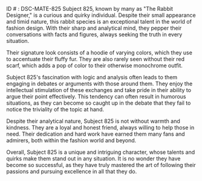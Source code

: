 ID # : DSC-MATE-825
Subject 825, known by many as "The Rabbit Designer," is a curious and quirky individual. Despite their small appearance and timid nature, this rabbit species is an exceptional talent in the world of fashion design. With their sharp and analytical mind, they pepper their conversations with facts and figures, always seeking the truth in every situation.

Their signature look consists of a hoodie of varying colors, which they use to accentuate their fluffy fur. They are also rarely seen without their red scarf, which adds a pop of color to their otherwise monochrome outfit.

Subject 825's fascination with logic and analysis often leads to them engaging in debates or arguments with those around them. They enjoy the intellectual stimulation of these exchanges and take pride in their ability to argue their point effectively. This tendency can often result in humorous situations, as they can become so caught up in the debate that they fail to notice the triviality of the topic at hand.

Despite their analytical nature, Subject 825 is not without warmth and kindness. They are a loyal and honest friend, always willing to help those in need. Their dedication and hard work have earned them many fans and admirers, both within the fashion world and beyond.

Overall, Subject 825 is a unique and intriguing character, whose talents and quirks make them stand out in any situation. It is no wonder they have become so successful, as they have truly mastered the art of following their passions and pursuing excellence in all that they do.